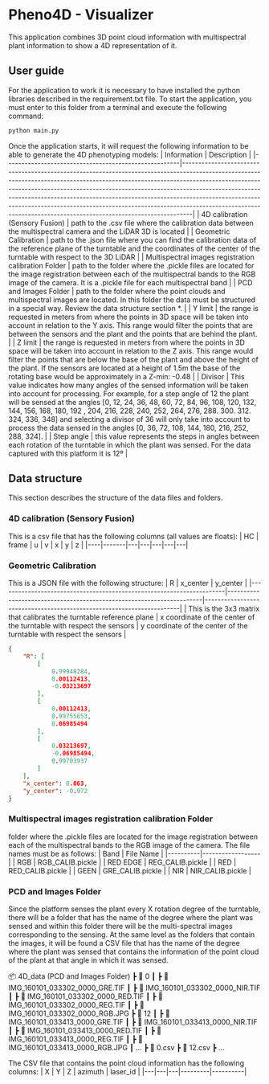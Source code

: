 # Pheno4D - Visualizer
This application combines 3D point cloud information with multispectral plant information to show a 4D representation of it.

## User guide
For the application to work it is necessary to have installed the python libraries described in the requirement.txt file.
To start the application, you must enter to this folder from a terminal and execute the following command:
```bash
python main.py
```
Once the application starts, it will request the following information to be able to generate the 4D phenotyping models:
| Information                                          | Description                                                                                                                                                                                                                                                                                                                                                                                                                                                                           |
|------------------------------------------------------|---------------------------------------------------------------------------------------------------------------------------------------------------------------------------------------------------------------------------------------------------------------------------------------------------------------------------------------------------------------------------------------------------------------------------------------------------------------------------------------|
| 4D calibration (Sensory Fusion)                      | path to the .csv file where the calibration data between the multispectral camera and the LiDAR 3D is located                                                                                                                                                                                                                                                                                                                                                                         |
| Geometric Calibration                                | path to the .json file where you can find the calibration data of the reference plane of the turntable and the coordinates of the center of the turntable with respect to the 3D LiDAR                                                                                                                                                                                                                                                                                                |
| Multispectral images registration calibration Folder | path to the folder where the .pickle files are located for the image registration between each of the multispectral bands to the RGB image of the camera. It is a .pickle file for each multispectral band                                                                                                                                                                                                                                                                            |
| PCD and Images Folder                                | path to the folder where the point clouds and multispectral images are located. In this folder the data must be structured in a special way. Review the data structure section *.                                                                                                                                                                                                                                                                                                     |
| Y limit                                              | the range is requested in meters from where the points in 3D space will be taken into account in relation to the Y axis. This range would filter the points that are between the sensors and the plant and the points that are behind the plant.                                                                                                                                                                                                                                      |
| Z limit                                              | the range is requested in meters from where the points in 3D space will be taken into account in relation to the Z axis. This range would filter the points that are below the base of the plant and above the height of the plant. If the sensors are located at a height of 1.5m the base of the rotating base would be approximately in a Z-min: -0.48                                                                                                                             |
| Divisor                                              | This value indicates how many angles of the sensed information will be taken into account for processing. For example, for a step angle of 12 the plant will be sensed at the angles [0, 12, 24, 36, 48, 60, 72, 84, 96, 108, 120, 132, 144, 156, 168, 180, 192 , 204, 216, 228, 240, 252, 264, 276, 288. 300. 312. 324, 336, 348] and selecting a divisor of 36 will only take into account to process the data sensed in the angles [0, 36, 72, 108, 144, 180, 216, 252, 288, 324]. |
| Step angle                                           | this value represents the steps in angles between each rotation of the turntable in which the plant was sensed. For the data captured with this platform it is 12º                                                                                                                                                                                                                                                                                                                    |
## Data structure
This section describes the structure of the data files and folders.
### 4D calibration (Sensory Fusion)
This is a csv file that has the following columns (all values are floats):
| HC | frame | u | v | x | y | z |
|----|-------|---|---|---|---|---|
### Geometric Calibration
This is a JSON file with the following structure:
| R                                                                    | x_center                                                             | y_center                                                             |
|----------------------------------------------------------------------|----------------------------------------------------------------------|----------------------------------------------------------------------|
| This is the 3x3 matrix that calibrates the turntable reference plane | x coordinate of the center of the turntable with respect the sensors | y coordinate of the center of the turntable with respect the sensors |

```json
{
    "R": [
        [
            0.99948284,
            0.00112413,
            -0.03213697
        ],
        [
            0.00112413,
            0.99755653,
            0.06985494
        ],
        [
            0.03213697,
            -0.06985494,
            0.99703937
        ]
    ],
    "x_center": 0.063,
    "y_center": -0.972
}
```

### Multispectral images registration calibration Folder
folder where the .pickle files are located for the image registration between each of the multispectral bands to the RGB image of the camera.
The file names must be as follows:
| Band     | File Name        |
|----------|------------------|
| RGB      | RGB_CALIB.pickle |
| RED EDGE | REG_CALIB.pickle |
| RED      | RED_CALIB.pickle |
| GEEN     | GRE_CALIB.pickle |
| NIR      | NIR_CALIB.pickle |

### PCD and Images Folder
Since the platform senses the plant every X rotation degree of the turntable, there will be a folder that has the name of the degree where the plant was sensed and within this folder there will be the multi-spectral images corresponding to the sensing.
At the same level as the folders that contain the images, it will be found a CSV file that has the name of the degree where the plant was sensed that contains the information of the point cloud of the plant at that angle in which it was sensed.

📦 4D_data (PCD and Images Folder)
 ┣ 📂 0
 ┃ ┣ 📜 IMG_160101_033302_0000_GRE.TIF
 ┃ ┣ 📜 IMG_160101_033302_0000_NIR.TIF
 ┃ ┣ 📜 IMG_160101_033302_0000_RED.TIF
 ┃ ┣ 📜 IMG_160101_033302_0000_REG.TIF
 ┃ ┣ 📜 IMG_160101_033302_0000_RGB.JPG
 ┣ 📂 12
 ┃ ┣ 📜 IMG_160101_033413_0000_GRE.TIF
 ┃ ┣ 📜 IMG_160101_033413_0000_NIR.TIF
 ┃ ┣ 📜 IMG_160101_033413_0000_RED.TIF
 ┃ ┣ 📜 IMG_160101_033413_0000_REG.TIF
 ┃ ┣ 📜 IMG_160101_033413_0000_RGB.JPG
 ┃ ...
 ┣ 📜 0.csv
 ┣ 📜 12.csv
 ┣ ...
 
The CSV file that contains the point cloud information has the following columns:
| X | Y | Z | azimuth | laser_id |
|---|---|---|---------|----------|
